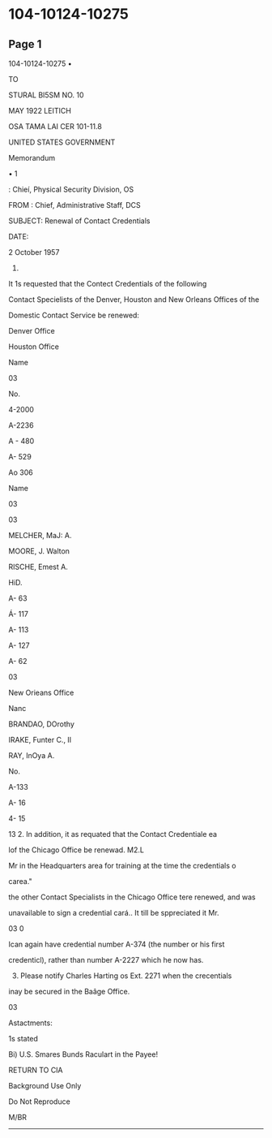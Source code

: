 # 104-10124-10275

## Page 1

104-10124-10275 •

TO

STURAL BI5SM NO. 10

MAY 1922 LEITICH

OSA TAMA LAI CER 101-11.8

UNITED STATES GOVERNMENT

Memorandum

• 1

: Chieí, Physical Security Division, OS

FROM : Chief, Administrative Staff, DCS

SUBJECT: Renewal of Contact Credentials

DATE:

2 October 1957

1.

It 1s requested that the Contect Credentials of the following

Contact Specielists of the Denver, Houston and New Orleans Offices of the

Domestic Contact Service be renewed:

Denver Office

Houston Office

Name

03

No.

4-2000

A-2236

A - 480

A- 529

Ao 306

Name

03

03

MELCHER, MaJ: A.

MOORE, J. Walton

RISCHE, Emest A.

HiD.

A- 63

Á- 117

A- 113

A- 127

A- 62

03

New Orieans Office

Nanc

BRANDAO, DOrothy

IRAKE, Funter C., II

RAY, InOya A.

No.

A-133

A- 16

4- 15

13 2. In addition, it as requated that the Contact Credentiale ea

lof the Chicago Office be renewad. M2.L

Mr in the Headquarters area for training at the time the credentials o

carea."

the other Contact Specialists in the Chicago Office tere renewed, and was

unavailable to sign a credential cará.. It till be sppreciated it Mr.

03 0

Ican again have credential number A-374 (the number or his first

credenticl), rather than number A-2227 which he now has.

3. Please notify Charles Harting os Ext. 2271 when the crecentials

inay be secured in the Baâge Office.

03

Astactments:

1s stated

Bi) U.S. Smares Bunds Raculart in the Payee!

RETURN TO CIA

Background Use Only

Do Not Reproduce

M/BR

---

